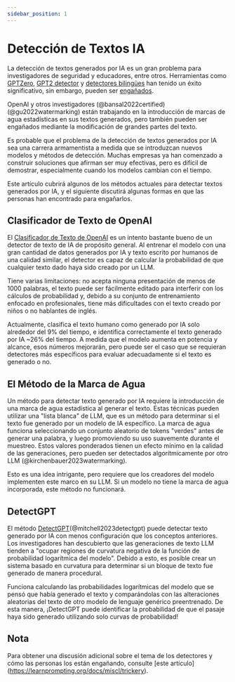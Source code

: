 ```yaml
---
sidebar_position: 1
---
```


#   Detección de Textos IA

La detección de textos generados por IA es un gran problema para investigadores de seguridad y educadores, entre otros. Herramientas como [GPTZero](https://gptzero.me), [GPT2 detector](https://openai-openai-detector.hf.space) y [detectores bilingües](https://github.com/Hello-SimpleAI/chatgpt-comparison-detection) han tenido un éxito significativo, sin embargo, pueden ser [engañados](https://learnprompting.org/docs/miscl/trickery).

OpenAI y otros investigadores (@bansal2022certified) (@gu2022watermarking) están trabajando en la introducción de marcas de agua estadísticas en sus textos generados, pero también pueden ser engañados mediante la modificación de grandes partes del texto.

Es probable que el problema de la detección de textos generados por IA sea una carrera armamentista a medida que se introduzcan nuevos modelos y métodos de detección. Muchas empresas ya han comenzado a construir soluciones que afirman ser muy efectivas, pero es difícil de demostrar, especialmente cuando los modelos cambian con el tiempo.

Este artículo cubrirá algunos de los métodos actuales para detectar textos generados por IA, y el siguiente discutirá algunas formas en que las personas han encontrado para engañarlos.

## Clasificador de Texto de OpenAI

El [Clasificador de Texto de OpenAI](https://platform.openai.com/ai-text-classifier) es un intento bastante bueno de un detector de texto de IA de propósito general. Al entrenar el modelo con una gran cantidad de datos generados por IA y texto escrito por humanos de una calidad similar, el detector es capaz de calcular la probabilidad de que cualquier texto dado haya sido creado por un LLM.

Tiene varias limitaciones: no acepta ninguna presentación de menos de 1000 palabras, el texto puede ser fácilmente editado para interferir con los cálculos de probabilidad y, debido a su conjunto de entrenamiento enfocado en profesionales, tiene más dificultades con el texto creado por niños o no hablantes de inglés.

Actualmente, clasifica el texto humano como generado por IA solo alrededor del 9% del tiempo, e identifica correctamente el texto generado por IA ~26% del tiempo. A medida que el modelo aumenta en potencia y alcance, esos números mejorarán, pero puede ser el caso que se requieran detectores más específicos para evaluar adecuadamente si el texto es generado o no.

## El Método de la Marca de Agua

Un método para detectar texto generado por IA requiere la introducción de una marca de agua estadística al generar el texto. Estas técnicas pueden utilizar una "lista blanca" de LLM, que es un método para determinar si el texto fue generado por un modelo de IA específico. La marca de agua funciona seleccionando un conjunto aleatorio de tokens "verdes" antes de generar una palabra, y luego promoviendo su uso suavemente durante el muestreo. Estos valores ponderados tienen un efecto mínimo en la calidad de las generaciones, pero pueden ser detectados algorítmicamente por otro LLM (@kirchenbauer2023watermarking).

Esto es una idea intrigante, pero requiere que los creadores del modelo implementen este marco en su LLM. Si un modelo no tiene la marca de agua incorporada, este método no funcionará.

## DetectGPT

El método [DetectGPT](https://detectgpt.ericmitchell.ai/)(@mitchell2023detectgpt) puede detectar texto generado por IA con menos configuración que los conceptos anteriores. Los investigadores han descubierto que las generaciones de texto LLM tienden a "ocupar regiones de curvatura negativa de la función de probabilidad logarítmica del modelo". Debido a esto, es posible crear un sistema basado en curvatura para determinar si un bloque de texto fue generado de manera procedural.

Funciona calculando las probabilidades logarítmicas del modelo que se pensó que había generado el texto y comparándolas con las alteraciones aleatorias del texto de otro modelo de lenguaje genérico preentrenado. De esta manera, ¡DetectGPT puede identificar la probabilidad de que el pasaje haya sido generado utilizando solo curvas de probabilidad!

## Nota

Para obtener una discusión adicional sobre el tema de los detectores y cómo las personas los están engañando, consulte [este artículo] (https://learnprompting.org/docs/miscl/trickery).
